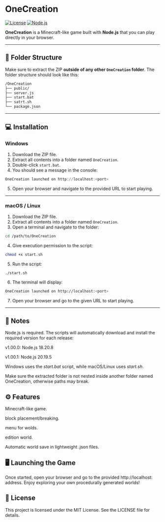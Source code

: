 # OneCreation

[![License](https://img.shields.io/badge/license-MIT-green.svg)](LICENSE)
[![Node.js](https://img.shields.io/badge/node-18/20-blue.svg)](https://nodejs.org/)

**OneCreation** is a Minecraft-like game built with **Node.js** that you can play directly in your browser.

---

## 📂 Folder Structure

Make sure to extract the ZIP **outside of any other `OneCreation` folder**. The folder structure should look like this:

```markdown
/OneCreation
├── public/
├── server.js
├── start.bat
├── satrt.sh
└── package.json
```

---

## 💻 Installation

### Windows

1. Download the ZIP file.
2. Extract all contents into a folder named `OneCreation`.
3. Double-click `start.bat`.
4. You should see a message in the console:
```powershell
OneCreation launched on http://localhost:<port>
```
5. Open your browser and navigate to the provided URL to start playing.

---

### macOS / Linux

1. Download the ZIP file.
2. Extract all contents into a folder named `OneCreation`.
3. Open a terminal and navigate to the folder:
```bash
cd /path/to/OneCreation
```
4. Give execution permission to the script:
```bash
chmod +x start.sh
```
5. Run the script:
```bash
./start.sh
```
6. The terminal will display:
```bash
OneCreation launched on http://localhost:<port>
```
7. Open your browser and go to the given URL to start playing.

---

## 📝 Notes

Node.js is required. The scripts will automatically download and install the required version for each release:

v1.00.0: Node.js 18.20.8

v1.00.1: Node.js 20.19.5

Windows uses the _start.bat_ script, while macOS/Linux uses _start.sh_.

Make sure the extracted folder is not nested inside another folder named OneCreation, otherwise paths may break.

## ⚙ Features

Minecraft-like game.

block placement/breaking.

menu for wolds.

edition world.

Automatic world save in lightweight .json files.

## 🖥️ Launching the Game

Once started, open your browser and go to the provided http://localhost:<port> address.
Enjoy exploring your own procedurally generated worlds!

## 📌 License

This project is licensed under the MIT License. See the LICENSE file for details.
